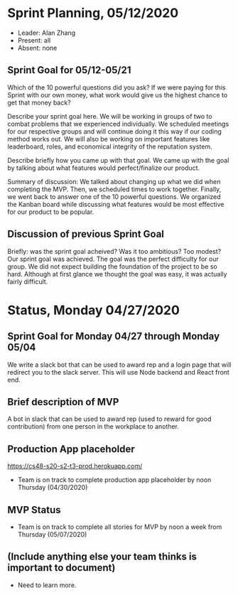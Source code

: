 # Sprint Planning, 05/12/2020

- Leader: Alan Zhang
- Present: all
- Absent: none

## Sprint Goal for 05/12-05/21

Which of the 10 powerful questions did you ask?
If we were paying for this Sprint with our own money, what work would give us the highest chance to get that money back?

Describe your sprint goal here.
We will be working in groups of two to combat problems that we experienced individually. We scheduled meetings
for our respective groups and will continue doing it this way if our coding method works out. We will also
be working on important features like leaderboard, roles, and economical integrity of the reputation system.

Describe briefly how you came up with that goal.
We came up with the goal by talking about what features would perfect/finalize our product.

Summary of discussion:
We talked about changing up what we did when completing the MVP. Then, we scheduled times to work together.
Finally, we went back to answer one of the 10 powerful questions. We organized the Kanban board while discussing
what features would be most effective for our product to be popular.

## Discussion of previous Sprint Goal

Briefly: was the sprint goal acheived? Was it too ambitious? Too modest?
Our sprint goal was achieved. The goal was the perfect difficulty for our group. We did not
expect building the foundation of the project to be so hard. Although at first glance we thought
the goal was easy, it was actually fairly difficult.

# Status, Monday 04/27/2020

## Sprint Goal for Monday 04/27 through Monday 05/04

We write a slack bot that can be used to award rep and a login page that will redirect you to the slack server.
This will use Node backend and React front end.

## Brief description of MVP

A bot in slack that can be used to award rep (used to reward for good contribution) from one person in the workplace to another.

## Production App placeholder

https://cs48-s20-s2-t3-prod.herokuapp.com/

- Team is on track to complete production app placeholder by noon Thursday (04/30/2020)

## MVP Status

- Team is on track to complete all stories for MVP by noon a week from Thursday (05/07/2020)

## (Include anything else your team thinks is important to document)

- Need to learn more.
